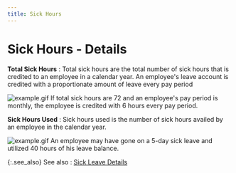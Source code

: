 ```yaml
---
title: Sick Hours
---
```


# Sick Hours - Details


**Total Sick Hours**
: Total sick hours are the total number of sick hours  that is credited to an employee in a calendar year. An employee's leave  account is credited with a proportionate amount of leave every pay period


![example.gif]({{site.prl_baseurl}}/img/example.gif) If total sick hours are  72 and an employee's pay period is monthly, the employee is credited with  6 hours every pay period.


**Sick Hours Used**
: Sick hours used is the number of sick hours availed  by an employee in the calendar year.


![example.gif]({{site.prl_baseurl}}/img/example.gif) An employee may have  gone on a 5-day sick leave and utilized 40 hours of his leave balance.


{:.see_also}
See also
: [Sick Leave Details]({{site.prl_baseurl}}/misc/sick_leave_details.html)

